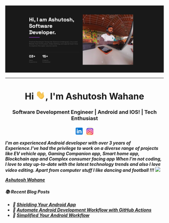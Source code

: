 <p align="center">
  <img src="cover.png"/>
</p>
<hr>
<h1 align="center">Hi <img src="https://raw.githubusercontent.com/ABSphreak/ABSphreak/master/gifs/Hi.gif" width="30px">, I'm Ashutosh Wahane</h1>
<h3 align="center">Software Development Engineer | Android and IOS! | Tech Enthusiast </h3>
<p align="center">
<a href="https://www.linkedin.com/in/ashutoshwahane/" target="blank"><img align="center" src="linkedIn.png" alt="aksia" height="30" width="30" /></a>
<a href="https://www.instagram.com/ashutoshwahane/" target="blank"><img align="center" src="instagram.png" alt="akash chowrasia" height="30" width="30" /></a>




<p align="center">
  <em>
    
   <b>I'm an experienced Android developer with over 3 years of Experience.<b>I've had the privilege to work on a diverse range of projects like EV vehicle app, Gaming Companion app, Smart home app, Blockchain app and Complex consumer facing app
  <b><i> When I'm not coding, I love to stay up-to-date with the latest technology trends and also I love video editing. Apart from computer stuff I like dancing and football !!!</i></b> <img src="https://media.giphy.com/media/7j2hfyeVcDtf2/giphy.gif" width="50" />
</p>


<p align="center">
  <div class="badge-base LI-profile-badge" data-locale="en_US" data-size="large" data-theme="dark" data-type="HORIZONTAL" data-vanity="ashutoshwahane" data-version="v1"><a class="badge-base__link LI-simple-link" href="https://in.linkedin.com/in/ashutoshwahane?trk=profile-badge">Ashutosh Wahane</a></div>
</p>


              
#### :books: Recent Blog Posts
<!-- BLOGPOSTS:START -->
 - 💫 [Shielding Your Android App](https://blog.ashutoshwahane.dev/shielding-your-android-app)
 - 💯 [Automate Android Development Workflow with GitHub Actions](https://blog.ashutoshwahane.dev/automate-android-development-workflow-with-github-actions)
 - 💯 [Simplified Your Android Workflow](https://blog.ashutoshwahane.dev/simplified-your-android-workflow)<!-- BLOGPOSTS:END -->


